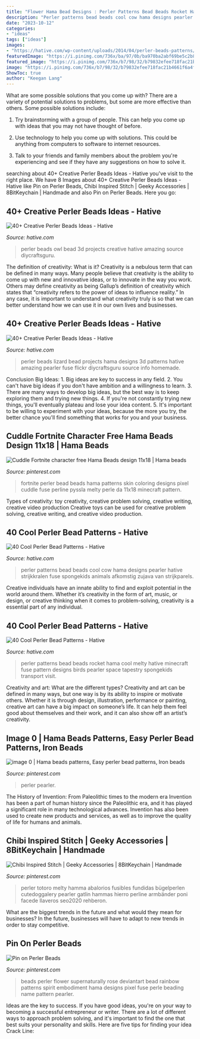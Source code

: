```yaml
---
title: "Flower Hama Bead Designs : Perler Patterns Bead Beads Rocket Hama Cool Melty Hative Minecraft Fuse Pattern Designs Birds Pearler Space Tapestry Spongekids Transport Visit"
description: "Perler patterns bead beads cool cow hama designs pearler hative strijkkralen fuse spongekids animals afkomstig zujava van strijkparels"
date: "2023-10-12"
categories:
- "ideas"
tags: ["ideas"]
images:
- "https://hative.com/wp-content/uploads/2014/04/perler-beads-patterns/16-cow-perler-beads-patterns.jpg"
featuredImage: "https://i.pinimg.com/736x/ba/97/0b/ba970ba2abf69be5c2b82471c7b9d6cc.jpg"
featured_image: "https://i.pinimg.com/736x/b7/98/32/b79832efee718fac21b4661f6a4f9d2a.jpg"
image: "https://i.pinimg.com/736x/b7/98/32/b79832efee718fac21b4661f6a4f9d2a.jpg"
ShowToc: true
author: "Keegan Lang"
---
```



What are some possible solutions that you come up with?
There are a variety of potential solutions to problems, but some are more effective than others. Some possible solutions include:
1. Try brainstorming with a group of people. This can help you come up with ideas that you may not have thought of before.

2. Use technology to help you come up with solutions. This could be anything from computers to software to internet resources.

3. Talk to your friends and family members about the problem you're experiencing and see if they have any suggestions on how to solve it.

	

		
searching about 40+ Creative Perler Beads Ideas - Hative you've visit to the right place. We have 8 Images about 40+ Creative Perler Beads Ideas - Hative like Pin on Perler Beads, Chibi Inspired Stitch | Geeky Accessories | 8BitKeychain | Handmade and also Pin on Perler Beads. Here you go:
		
    
## 40+ Creative Perler Beads Ideas - Hative

<img loading=lazy src="https://hative.com/wp-content/uploads/2014/04/perler-beads-ideas/31-owl-perler-beads.jpg" onerror="this.onerror=null;this.src='https://tse1.mm.bing.net/th?id=OIP.U3Mtwd-ryfCBJqXOcNyC7AHaJK&amp;pid=15.1';" alt="40+ Creative Perler Beads Ideas - Hative">

_Source: hative.com_

>perler beads owl bead 3d projects creative hative amazing source diycraftsguru. 

	

The definition of creativity: What is it?
Creativity is a nebulous term that can be defined in many ways. Many people believe that creativity is the ability to come up with new and innovative ideas, or to innovate in the way you work. Others may define creativity as being Gallup’s definition of creativity which states that “creativity refers to the power of ideas to influence reality.” In any case, it is important to understand what creativity truly is so that we can better understand how we can use it in our own lives and businesses.

    
## 40+ Creative Perler Beads Ideas - Hative

<img loading=lazy src="https://hative.com/wp-content/uploads/2014/04/perler-beads-ideas/34-homemade-blue-lizard.jpg" onerror="this.onerror=null;this.src='https://tse4.mm.bing.net/th?id=OIP.3GHKsfeuFquC0Xcwdtz07gHaJM&amp;pid=15.1';" alt="40+ Creative Perler Beads Ideas - Hative">

_Source: hative.com_

>perler beads lizard bead projects hama designs 3d patterns hative amazing pearler fuse flickr diycraftsguru source info homemade. 

	

Conclusion
Big Ideas: 1. Big ideas are key to success in any field.
2. You can't have big ideas if you don't have ambition and a willingness to learn.
3. There are many ways to develop big ideas, but the best way is to keep exploring them and trying new things.
4. If you're not constantly trying new things, you'll eventually plateau and lose your idea content.
5. It's important to be willing to experiment with your ideas, because the more you try, the better chance you'll find something that works for you and your business.

    
## Cuddle Fortnite Character Free Hama Beads Design 11x18 | Hama Beads

<img loading=lazy src="https://i.pinimg.com/736x/b7/98/32/b79832efee718fac21b4661f6a4f9d2a.jpg" onerror="this.onerror=null;this.src='https://tse3.mm.bing.net/th?id=OIP.sntH4EWkj6-oshpVEAnPJAAAAA&amp;pid=15.1';" alt="Cuddle Fortnite character free Hama Beads design 11x18 | Hama beads">

_Source: pinterest.com_

>fortnite perler bead beads hama patterns skin coloring designs pixel cuddle fuse perline pyssla melty perle da 11x18 minecraft pattern. 

	

Types of creativity: toy creativity, creative problem solving, creative writing, creative video production
Creative toys can be used for creative problem solving, creative writing, and creative video production.

    
## 40 Cool Perler Bead Patterns - Hative

<img loading=lazy src="https://hative.com/wp-content/uploads/2014/04/perler-beads-patterns/16-cow-perler-beads-patterns.jpg" onerror="this.onerror=null;this.src='https://tse1.mm.bing.net/th?id=OIP.uKb1to1Ir25mTBxvCTetWAHaFL&amp;pid=15.1';" alt="40 Cool Perler Bead Patterns - Hative">

_Source: hative.com_

>perler patterns bead beads cool cow hama designs pearler hative strijkkralen fuse spongekids animals afkomstig zujava van strijkparels. 

	

Creative individuals have an innate ability to find and exploit potential in the world around them. Whether it’s creativity in the form of art, music, or design, or creative thinking when it comes to problem-solving, creativity is a essential part of any individual.

    
## 40 Cool Perler Bead Patterns - Hative

<img loading=lazy src="https://hative.com/wp-content/uploads/2014/04/perler-beads-patterns/38-rocket-beads-patterns.gif" onerror="this.onerror=null;this.src='https://tse3.mm.bing.net/th?id=OIP.D33tAlwlbEdxptgm7WqpLgHaG8&amp;pid=15.1';" alt="40 Cool Perler Bead Patterns - Hative">

_Source: hative.com_

>perler patterns bead beads rocket hama cool melty hative minecraft fuse pattern designs birds pearler space tapestry spongekids transport visit. 

	

Creativity and art: What are the different types?
Creativity and art can be defined in many ways, but one way is by its ability to inspire or motivate others. Whether it is through design, illustration, performance or painting, creative art can have a big impact on someone’s life. It can help them feel good about themselves and their work, and it can also show off an artist’s creativity.

    
## Image 0 | Hama Beads Patterns, Easy Perler Bead Patterns, Iron Beads

<img loading=lazy src="https://i.pinimg.com/736x/4e/e0/2d/4ee02dcadb23f1ed80868d5c4547c0aa.jpg" onerror="this.onerror=null;this.src='https://tse1.mm.bing.net/th?id=OIP.WTtWlJWPfOHhmjXJxwM3NAHaHa&amp;pid=15.1';" alt="image 0 | Hama beads patterns, Easy perler bead patterns, Iron beads">

_Source: pinterest.com_

>perler pearler. 

	

The History of Invention: From Paleolithic times to the modern era
Invention has been a part of human history since the Paleolithic era, and it has played a significant role in many technological advances. Invention has also been used to create new products and services, as well as to improve the quality of life for humans and animals.

    
## Chibi Inspired Stitch | Geeky Accessories | 8BitKeychain | Handmade

<img loading=lazy src="https://i.pinimg.com/736x/ba/97/0b/ba970ba2abf69be5c2b82471c7b9d6cc.jpg" onerror="this.onerror=null;this.src='https://tse3.mm.bing.net/th?id=OIP.SkofgKdjw-8RZqNWxSJGiwHaJ4&amp;pid=15.1';" alt="Chibi Inspired Stitch | Geeky Accessories | 8BitKeychain | Handmade">

_Source: pinterest.com_

>perler totoro melty hamma abalorios fusibles fundidas bügelperlen cutedoggalery pearler gatlin hammas hierro perline armbänder poni facede llaveros seo2020 rehberon. 

	

What are the biggest trends in the future and what would they mean for businesses?
In the future, businesses will have to adapt to new trends in order to stay competitive.

    
## Pin On Perler Beads

<img loading=lazy src="https://i.pinimg.com/736x/72/23/42/722342967b9ba7073066b5524ddca7d8--perler-flowers-flower-perler-beads.jpg" onerror="this.onerror=null;this.src='https://tse3.mm.bing.net/th?id=OIP.kezW0Hpozov6_lwXHmN51QHaNJ&amp;pid=15.1';" alt="Pin on Perler Beads">

_Source: pinterest.com_

>beads perler flower supernaturally rose deviantart bead rainbow patterns spirit embodiment hama designs pixel fuse perle beading name pattern pearler. 

	

Ideas are the key to success. If you have good ideas, you're on your way to becoming a successful entrepreneur or writer. There are a lot of different ways to approach problem solving, and it's important to find the one that best suits your personality and skills. Here are five tips for finding your idea Crack Line:


